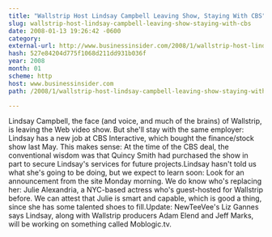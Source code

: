 ```yaml
---
title: "Wallstrip Host Lindsay Campbell Leaving Show, Staying With CBS"
slug: wallstrip-host-lindsay-campbell-leaving-show-staying-with-cbs
date: 2008-01-13 19:26:42 -0600
category: 
external-url: http://www.businessinsider.com/2008/1/wallstrip-host-lindsay-campbell-leaving-show-staying-with-cbs
hash: 527e84204d775f1068d211dd931b036f
year: 2008
month: 01
scheme: http
host: www.businessinsider.com
path: /2008/1/wallstrip-host-lindsay-campbell-leaving-show-staying-with-cbs

---
```


Lindsay Campbell, the face (and voice, and much of the brains) of Wallstrip, is leaving the Web video show. But she'll stay with the same employer: Lindsay has a new job at CBS Interactive, which bought the finance/stock show last May. This makes sense: At the time of the CBS deal, the conventional wisdom was that Quincy Smith had purchased the show in part to secure Lindsay's services for future projects.Lindsay hasn't told us what she's going to be doing, but we expect to learn soon: Look for an announcement from the site Monday morning. We do know who's replacing her: Julie Alexandria, a NYC-based actress who's guest-hosted for Wallstrip before. We can attest that Julie is smart and capable, which is good a thing, since she has some talented shoes to fill.Update: NewTeeVee's Liz Gannes says Lindsay, along with Wallstrip producers Adam Elend and Jeff Marks, will be working on something called Moblogic.tv.
